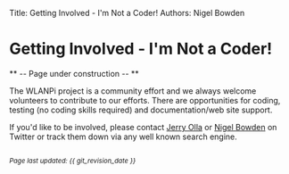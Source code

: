 Title: Getting Involved - I'm Not a Coder!
Authors: Nigel Bowden

# Getting Involved - I'm Not a Coder!

** -- Page under construction -- **

The WLANPi project is a community effort and we always welcome volunteers to contribute to our efforts. There are opportunities for coding, testing (no coding skills required) and documentation/web site support.

If you'd like to be involved, please contact [Jerry Olla][jerry_twitter] or [Nigel Bowden][nigel_twitter] on Twitter or track them down via any well known search engine.

<!-- link list -->
[nigel_twitter]: https://twitter.com/wifinigel
[jerry_twitter]: https://twitter.com/jolla


<small><br><i>Page last updated: {{ git_revision_date }} </i></small>